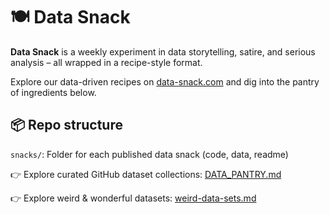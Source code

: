 # 🍽️ Data Snack

**Data Snack** is a weekly experiment in data storytelling, satire, and serious analysis – all wrapped in a recipe-style format.

Explore our data-driven recipes on [data-snack.com](https://data-snack.com) and dig into the pantry of ingredients below.

## 📦 Repo structure
`snacks/`: Folder for each published data snack (code, data, readme)

👉 Explore curated GitHub dataset collections: [DATA_PANTRY.md](./DATA_PANTRY.md)

👉 Explore weird & wonderful datasets: [weird-data-sets.md](./weird-data-sets.md)



